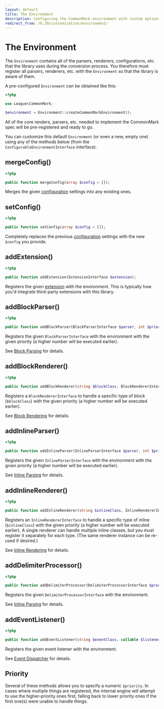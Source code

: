 ```yaml
---
layout: default
title: The Environment
description: Configuring the CommonMark environment with custom options and added functionality
redirect_from: /0.20/customization/environment/
---
```


The Environment
===============

The `Environment` contains all of the parsers, renderers, configurations, etc. that the library uses during the conversion process.  You therefore must register all parsers, renderers, etc. with the `Environment` so that the library is aware of them.

A pre-configured `Environment` can be obtained like this:

```php
<?php

use League\CommonMark;

$environment = Environment::createCommonMarkEnvironment();
```

All of the core renders, parsers, etc. needed to implement the CommonMark spec will be pre-registered and ready to go.

You can customize this default `Environment` (or even a new, empty one) using any of the methods below (from the `ConfigurableEnvironmentInterface` interface).

## mergeConfig()

```php
<?php

public function mergeConfig(array $config = []);
```

Merges the given [configuration](/1.0/configuration/) settings into any existing ones.

## setConfig()

```php
<?php

public function setConfig(array $config = []);
```

Completely replaces the previous [configuration](/1.0/configuration/) settings with the new `$config` you provide.

## addExtension()

```php
<?php

public function addExtension(ExtensionInterface $extension);
```

Registers the given [extension](/1.0/customization/extensions/) with the environment.  This is typically how you'd integrate third-party extensions with this library.

## addBlockParser()

```php
<?php

public function addBlockParser(BlockParserInterface $parser, int $priority = 0);
```

Registers the given `BlockParserInterface` with the environment with the given priority (a higher number will be executed earlier).

See [Block Parsing](/1.0/customization/block-parsing/) for details.

## addBlockRenderer()

```php
<?php

public function addBlockRenderer(string $blockClass, BlockRendererInterface $blockRenderer, int $priority = 0);
```

Registers a `BlockRendererInterface` to handle a specific type of block (`$blockClass`)  with the given priority (a higher number will be executed earlier).

See [Block Rendering](/1.0/customization/block-rendering/) for details.

## addInlineParser()

```php
<?php

public function addInlineParser(InlineParserInterface $parser, int $priority = 0);
```

Registers the given `InlineParserInterface` with the environment with the given priority (a higher number will be executed earlier).

See [Inline Parsing](/1.0/customization/inline-parsing/) for details.

## addInlineRenderer()

```php
<?php

public function addInlineRenderer(string $inlineClass, InlineRendererInterface $renderer, int $priority = 0);
```

Registers an `InlineRendererInterface` to handle a specific type of inline (`$inlineClass`) with the given priority (a higher number will be executed earlier).
A single renderer can handle multiple inline classes, but you must register it separately for each type. (The same renderer instance can be re-used if desired.)

See [Inline Rendering](/1.0/customization/inline-rendering/) for details.

## addDelimiterProcessor()

```php
<?php

public function addDelimiterProcessor(DelimiterProcessorInterface $processor);
```

Registers the given `DelimiterProcessorInterface` with the environment.

See [Inline Parsing](/1.0/customization/delimiter-processing/) for details.

## addEventListener()

```php
<?php

public function addEventListener(string $eventClass, callable $listener, int $priority = 0);
```

Registers the given event listener with the environment.

See [Event Dispatcher](/1.0/customization/event-dispatcher/) for details.

## Priority

Several of these methods allows you to specify a numeric `$priority`.  In cases where multiple things are registered, the internal engine will attempt to use the higher-priority ones first, falling back to lower priority ones if the first one(s) were unable to handle things.

